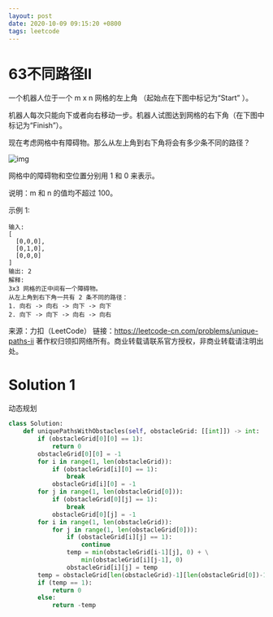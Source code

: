 ```yaml
---
layout: post
date: 2020-10-09 09:15:20 +0800
tags: leetcode
---
```


# 63不同路径II

一个机器人位于一个 m x n 网格的左上角 （起始点在下图中标记为“Start” ）。

机器人每次只能向下或者向右移动一步。机器人试图达到网格的右下角（在下图中标记为“Finish”）。

现在考虑网格中有障碍物。那么从左上角到右下角将会有多少条不同的路径？

![img](https://assets.leetcode-cn.com/aliyun-lc-upload/uploads/2018/10/22/robot_maze.png)

网格中的障碍物和空位置分别用 1 和 0 来表示。

说明：m 和 n 的值均不超过 100。

示例 1:
```
输入:
[
  [0,0,0],
  [0,1,0],
  [0,0,0]
]
输出: 2
解释:
3x3 网格的正中间有一个障碍物。
从左上角到右下角一共有 2 条不同的路径：
1. 向右 -> 向右 -> 向下 -> 向下
2. 向下 -> 向下 -> 向右 -> 向右
```
来源：力扣（LeetCode）
链接：https://leetcode-cn.com/problems/unique-paths-ii
著作权归领扣网络所有。商业转载请联系官方授权，非商业转载请注明出处。

# Solution 1
动态规划  
``` python
class Solution:
    def uniquePathsWithObstacles(self, obstacleGrid: [[int]]) -> int:
        if (obstacleGrid[0][0] == 1):
            return 0
        obstacleGrid[0][0] = -1
        for i in range(1, len(obstacleGrid)):
            if (obstacleGrid[i][0] == 1):
                break
            obstacleGrid[i][0] = -1
        for j in range(1, len(obstacleGrid[0])):
            if (obstacleGrid[0][j] == 1):
                break
            obstacleGrid[0][j] = -1
        for i in range(1, len(obstacleGrid)):
            for j in range(1, len(obstacleGrid[0])):
                if (obstacleGrid[i][j] == 1):
                    continue
                temp = min(obstacleGrid[i-1][j], 0) + \
                    min(obstacleGrid[i][j-1], 0)
                obstacleGrid[i][j] = temp
        temp = obstacleGrid[len(obstacleGrid)-1][len(obstacleGrid[0])-1]
        if (temp == 1):
            return 0
        else:
            return -temp
```